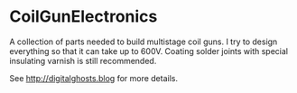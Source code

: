 # CoilGunElectronics
A collection of parts needed to build multistage coil guns. I try to design everything so that it can take up to 600V. Coating solder joints with special insulating varnish is still recommended.

See http://digitalghosts.blog for more details.
